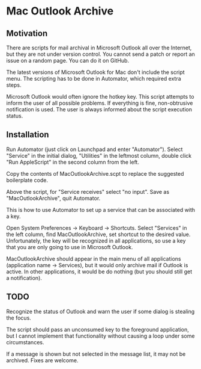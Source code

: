 # Mac Outlook Archive

## Motivation

There are scripts for mail archival in Microsoft Outlook all over the
Internet, but they are not under version control. You cannot send a patch
or report an issue on a random page. You can do it on GitHub.

The latest versions of Microsoft Outlook for Mac don't include the script
menu. The scripting has to be done in Automator, which required extra
steps.

Microsoft Outlook would often ignore the hotkey key. This script attempts
to inform the user of all possible problems. If everything is fine,
non-obtrusive notification is used. The user is always informed about the
script execution status.

## Installation

Run Automator (just click on Launchpad and enter "Automator"). Select
"Service" in the initial dialog, "Utilities" in the leftmost column,
double click "Run AppleScript" in the second column from the left.

Copy the contents of MacOutlookArchive.scpt to replace the suggested
boilerplate code.

Above the script, for "Service receives" select "no input". Save as
"MacOutlookArchive", quit Automator.

This is how to use Automator to set up a service that can be associated
with a key. 

Open System Preferences -> Keyboard -> Shortcuts. Select "Services" in
the left column, find MacOutlookArchive, set shortcut to the desired
value. Unfortunately, the key will be recognized in all applications, so
use a key that you are only going to use in Microsoft Outlook.

MacOutlookArchive should appear in the main menu of all applications
(application name -> Services), but it would only archive mail if Outlook
is active. In other applications, it would be do nothing (but you should
still get a notification).

## TODO

Recognize the status of Outlook and warn the user if some dialog is
stealing the focus.

The script should pass an unconsumed key to the foreground application,
but I cannot implement that functionality without causing a loop under
some circumstances.

If a message is shown but not selected in the message list, it may not be
archived. Fixes are welcome.
